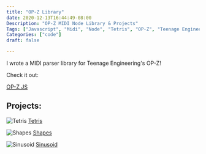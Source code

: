 ```yaml
---
title: "OP-Z Library"
date: 2020-12-13T16:44:49-08:00
Description: "OP-Z MIDI Node Library & Projects"
Tags: ["Javascript", "Midi", "Node", "Tetris", "OP-Z", "Teenage Engineering"]
Categories: ["code"]
draft: false

---
```


I wrote a MIDI parser library for Teenage Engineering's OP-Z!

Check it out:

[OP-Z JS](https://github.com/nbw/opz)

## Projects:

![Tetris](/img/opz-tetris.png)
[Tetris](https://tetris.nathanwillson.com/)

![Shapes](/img/opz-shapes.png)
[Shapes](https://shapes.nathanwillson.com/)

![Sinusoid](/img/opz-sinusoid.png)
[Sinusoid](https://sinusoid.nathanwillson.com/)

